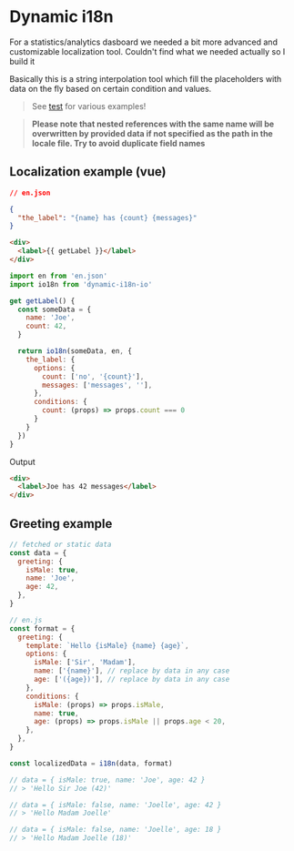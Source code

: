 # Dynamic i18n

For a statistics/analytics dasboard we needed a bit more advanced and customizable localization tool. Couldn't find what we needed actually so I build it

Basically this is a string interpolation tool which fill the placeholders with data on the fly based on certain condition and values.

> See [test](./__tests__/examples.spec.ts) for various examples!

> **Please note that nested references with the same name will be overwritten by provided data if not specified as the path in the locale file. Try to avoid duplicate field names**

## **Localization example** (vue)

```json
// en.json

{
  "the_label": "{name} has {count} {messages}"
}
```

```html
<div>
  <label>{{ getLabel }}</label>
</div>
```

```js
import en from 'en.json'
import io18n from 'dynamic-i18n-io'

get getLabel() {
  const someData = {
    name: 'Joe',
    count: 42,
  }

  return io18n(someData, en, {
    the_label: {
      options: {
        count: ['no', '{count}'],
        messages: ['messages', ''],
      },
      conditions: {
        count: (props) => props.count === 0
      }
    }
  })
}
```

Output

```html
<div>
  <label>Joe has 42 messages</label>
</div>
```

## **Greeting example**

```js
// fetched or static data
const data = {
  greeting: {
    isMale: true,
    name: 'Joe',
    age: 42,
  },
}

// en.js
const format = {
  greeting: {
    template: `Hello {isMale} {name} {age}`,
    options: {
      isMale: ['Sir', 'Madam'],
      name: ['{name}'], // replace by data in any case
      age: ['({age})'], // replace by data in any case
    },
    conditions: {
      isMale: (props) => props.isMale,
      name: true,
      age: (props) => props.isMale || props.age < 20,
    },
  },
}

const localizedData = i18n(data, format)

// data = { isMale: true, name: 'Joe', age: 42 }
// > 'Hello Sir Joe (42)'

// data = { isMale: false, name: 'Joelle', age: 42 }
// > 'Hello Madam Joelle'

// data = { isMale: false, name: 'Joelle', age: 18 }
// > 'Hello Madam Joelle (18)'
```
